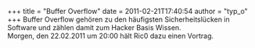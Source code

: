 +++
title = "Buffer Overflow"
date = 2011-02-21T17:40:54
author = "typ_o"
+++
Buffer Overflow gehören zu den häufigsten Sicherheitslücken in Software
und zählen damit zum Hacker Basis Wissen.  
Morgen, den 22.02.2011 um 20:00 hält Ric0 dazu einen Vortrag.
